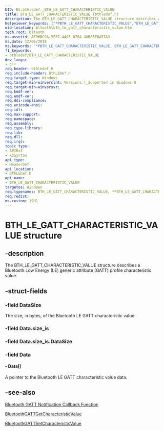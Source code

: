 ```yaml
---
UID: NS:bthledef._BTH_LE_GATT_CHARACTERISTIC_VALUE
title: BTH_LE_GATT_CHARACTERISTIC_VALUE (bthledef.h)
description: The BTH_LE_GATT_CHARACTERISTIC_VALUE structure describes a Bluetooth Low Energy (LE) generic attribute (GATT) profile characteristic value.
helpviewer_keywords: ["*PBTH_LE_GATT_CHARACTERISTIC_VALUE","BTH_LE_GATT_CHARACTERISTIC_VALUE","BTH_LE_GATT_CHARACTERISTIC_VALUE structure [Bluetooth Devices]","PBTH_LE_GATT_CHARACTERISTIC_VALUE","PBTH_LE_GATT_CHARACTERISTIC_VALUE structure pointer [Bluetooth Devices]","bltooth.bth_le_gatt_characteristic_value","bthledef/BTH_LE_GATT_CHARACTERISTIC_VALUE","bthledef/PBTH_LE_GATT_CHARACTERISTIC_VALUE"]
old-location: bltooth\bth_le_gatt_characteristic_value.htm
tech.root: bltooth
ms.assetid: AF36BC9A-5EB7-4495-870A-40BF5E0A57A3
ms.date: 12/05/2018
ms.keywords: '*PBTH_LE_GATT_CHARACTERISTIC_VALUE, BTH_LE_GATT_CHARACTERISTIC_VALUE, BTH_LE_GATT_CHARACTERISTIC_VALUE structure [Bluetooth Devices], PBTH_LE_GATT_CHARACTERISTIC_VALUE, PBTH_LE_GATT_CHARACTERISTIC_VALUE structure pointer [Bluetooth Devices], bltooth.bth_le_gatt_characteristic_value, bthledef/BTH_LE_GATT_CHARACTERISTIC_VALUE, bthledef/PBTH_LE_GATT_CHARACTERISTIC_VALUE'
f1_keywords:
- bthledef/BTH_LE_GATT_CHARACTERISTIC_VALUE
dev_langs:
- c++
req.header: bthledef.h
req.include-header: BthLEDef.h
req.target-type: Windows
req.target-min-winverclnt: Versions:\_Supported in Windows 8
req.target-min-winversvr: 
req.kmdf-ver: 
req.umdf-ver: 
req.ddi-compliance: 
req.unicode-ansi: 
req.idl: 
req.max-support: 
req.namespace: 
req.assembly: 
req.type-library: 
req.lib: 
req.dll: 
req.irql: 
topic_type:
- APIRef
- kbSyntax
api_type:
- HeaderDef
api_location:
- BthLEDef.h
api_name:
- BTH_LE_GATT_CHARACTERISTIC_VALUE
targetos: Windows
req.typenames: BTH_LE_GATT_CHARACTERISTIC_VALUE, *PBTH_LE_GATT_CHARACTERISTIC_VALUE
req.redist: 
ms.custom: 19H1
---
```


# BTH_LE_GATT_CHARACTERISTIC_VALUE structure


## -description


The BTH_LE_GATT_CHARACTERISTIC_VALUE structure describes a Bluetooth Low Energy (LE) generic attribute (GATT) profile characteristic value.


## -struct-fields




### -field DataSize

The size, in bytes, of the Bluetooth LE GATT characteristic value.


### -field Data.size_is

 


### -field Data.size_is.DataSize

 


### -field Data

 




#### - Data[]

A pointer to the Bluetooth LE GATT characteristic value data.


## -see-also




<a href="https://docs.microsoft.com/windows/desktop/api/bthledef/nc-bthledef-pfnbluetooth_gatt_event_callback">Bluetooth GATT Notification Callback Function</a>



<a href="https://docs.microsoft.com/windows/desktop/api/bluetoothleapis/nf-bluetoothleapis-bluetoothgattgetcharacteristicvalue">BluetoothGATTGetCharacteristicValue</a>



<a href="https://docs.microsoft.com/windows/desktop/api/bluetoothleapis/nf-bluetoothleapis-bluetoothgattsetcharacteristicvalue">BluetoothGATTSetCharacteristicValue</a>
 

 

